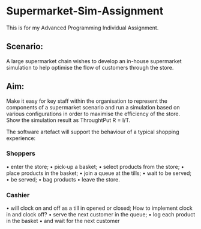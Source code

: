 # Supermarket-Sim-Assignment 
This is for my Advanced Programming Individual Assignment.

## Scenario: 
A large supermarket chain wishes to develop an in-house supermarket simulation to help optimise the flow of customers through the store. 

## Aim: 
Make it easy for key staff within the organisation to represent the components of a supermarket scenario and run a simulation based
on various configurations in order to maximise the efficiency of the store. Show the simulation result as ThroughtPut R = I/T.

The software artefact will support the behaviour of a typical shopping experience: 

### Shoppers
•	enter the store; 
•	pick-up a basket; 
•	select products from the store; 
•	place products in the basket; 
•	join a queue at the tills; 
•	wait to be served;
•	be served; 
•	bag products
•	leave the store. 

### Cashier 
•	will clock on and off as a till in opened or closed; How to implement clock in and clock off?
•	serve the next customer in the queue; 
•	log each product in the basket 
•	and wait for the next customer


